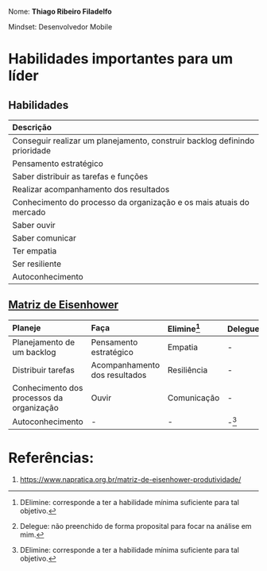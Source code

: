 
Nome: **Thiago Ribeiro Filadelfo**

Mindset: Desenvolvedor Mobile


# Habilidades importantes para um líder

## Habilidades

|Descrição|
|:--|
|Conseguir realizar um planejamento, construir backlog definindo prioridade|
|Pensamento estratégico|
|Saber distribuir as tarefas e funções|
|Realizar acompanhamento dos resultados|
|Conhecimento do processo da organização e os mais atuais do mercado|
|Saber ouvir|
|Saber comunicar|
|Ter empatia|
|Ser resiliente|
|Autoconhecimento|

## [Matriz de Eisenhower](https://www.figma.com/file/ek6wufjkjTtVem2aqtSg4s/PDI-2023?node-id=7%3A2403&t=erJSX0gmRJ8xh7sd-4) 

|Planeje|Faça|Elimine[^1]|Delegue[^2]|
|:--|:--|:--|:--|
|Planejamento de um backlog| Pensamento estratégico| Empatia | - |
|Distribuir tarefas| Acompanhamento dos resultados| Resiliência | - |
|Conhecimento dos processos da organização| Ouvir| Comunicação | - |
|Autoconhecimento| - | - | -[^1] |



# Referências:
1. https://www.napratica.org.br/matriz-de-eisenhower-produtividade/

[^1]: DElimine: corresponde a ter a habilidade mínima suficiente para tal objetivo.

[^2]: Delegue: não preenchido de forma proposital para focar na análise em mim.